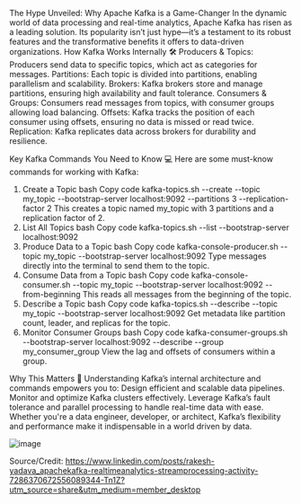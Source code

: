 The Hype Unveiled: Why Apache Kafka is a Game-Changer
In the dynamic world of data processing and real-time analytics, Apache Kafka has risen as a leading solution. Its popularity isn’t just hype—it’s a testament to its robust features and the transformative benefits it offers to data-driven organizations.
How Kafka Works Internally 🛠️
Producers & Topics: Producers send data to specific topics, which act as categories for messages.
Partitions: Each topic is divided into partitions, enabling parallelism and scalability.
Brokers: Kafka brokers store and manage partitions, ensuring high availability and fault tolerance.
Consumers & Groups: Consumers read messages from topics, with consumer groups allowing load balancing.
Offsets: Kafka tracks the position of each consumer using offsets, ensuring no data is missed or read twice.
Replication: Kafka replicates data across brokers for durability and resilience.

Key Kafka Commands You Need to Know 💻
Here are some must-know commands for working with Kafka:
1. Create a Topic
bash
Copy code
kafka-topics.sh --create --topic my_topic --bootstrap-server localhost:9092 --partitions 3 --replication-factor 2 
This creates a topic named my_topic with 3 partitions and a replication factor of 2.
2. List All Topics
bash
Copy code
kafka-topics.sh --list --bootstrap-server localhost:9092 
3. Produce Data to a Topic
bash
Copy code
kafka-console-producer.sh --topic my_topic --bootstrap-server localhost:9092 
Type messages directly into the terminal to send them to the topic.
4. Consume Data from a Topic
bash
Copy code
kafka-console-consumer.sh --topic my_topic --bootstrap-server localhost:9092 --from-beginning 
This reads all messages from the beginning of the topic.
5. Describe a Topic
bash
Copy code
kafka-topics.sh --describe --topic my_topic --bootstrap-server localhost:9092 
Get metadata like partition count, leader, and replicas for the topic.
6. Monitor Consumer Groups
bash
Copy code
kafka-consumer-groups.sh --bootstrap-server localhost:9092 --describe --group my_consumer_group 
View the lag and offsets of consumers within a group.

Why This Matters 🚀
Understanding Kafka’s internal architecture and commands empowers you to:
Design efficient and scalable data pipelines.
Monitor and optimize Kafka clusters effectively.
Leverage Kafka’s fault tolerance and parallel processing to handle real-time data with ease.
Whether you're a data engineer, developer, or architect, Kafka’s flexibility and performance make it indispensable in a world driven by data.

![image](https://github.com/user-attachments/assets/fbf7e0de-cb54-4c1b-876b-d4e1f8245266)

Source/Credit: https://www.linkedin.com/posts/rakesh-yadava_apachekafka-realtimeanalytics-streamprocessing-activity-7286370672556089344-Tn1Z?utm_source=share&utm_medium=member_desktop
